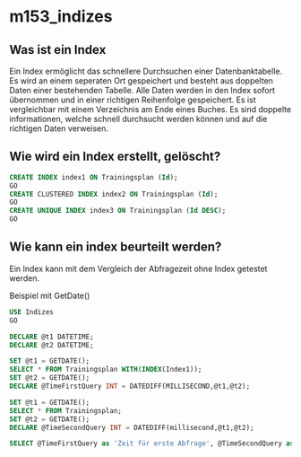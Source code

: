 # m153_indizes

## Was ist ein Index
Ein Index ermöglicht das schnellere Durchsuchen einer Datenbanktabelle. Es wird an einem seperaten Ort gespeichert und besteht aus doppelten Daten einer bestehenden Tabelle. Alle Daten werden in den Index sofort übernommen und in einer richtigen Reihenfolge gespeichert. Es ist vergleichbar mit einem Verzeichnis am Ende eines Buches. Es sind doppelte informationen, welche schnell durchsucht werden können und auf die richtigen Daten verweisen.

## Wie wird ein Index erstellt, gelöscht?
```sql
CREATE INDEX index1 ON Trainingsplan (Id);
GO
CREATE CLUSTERED INDEX index2 ON Trainingsplan (Id);
GO
CREATE UNIQUE INDEX index3 ON Trainingsplan (Id DESC);
GO
```


## Wie kann ein index beurteilt werden?
Ein Index kann mit dem Vergleich der Abfragezeit ohne Index getestet werden.

Beispiel mit GetDate()
```sql
USE Indizes
GO

DECLARE @t1 DATETIME;
DECLARE @t2 DATETIME;

SET @t1 = GETDATE();
SELECT * FROM Trainingsplan WITH(INDEX(Index1));
SET @t2 = GETDATE();
DECLARE @TimeFirstQuery INT = DATEDIFF(MILLISECOND,@t1,@t2);

SET @t1 = GETDATE();
SELECT * FROM Trainingsplan;
SET @t2 = GETDATE();
DECLARE @TimeSecondQuery INT = DATEDIFF(millisecond,@t1,@t2);

SELECT @TimeFirstQuery as 'Zeit für erste Abfrage', @TimeSecondQuery as 'Zeit für zweite Abfrage', @TimeSecondQuery- @TimeSecondQuery as 'Differenz';
```

